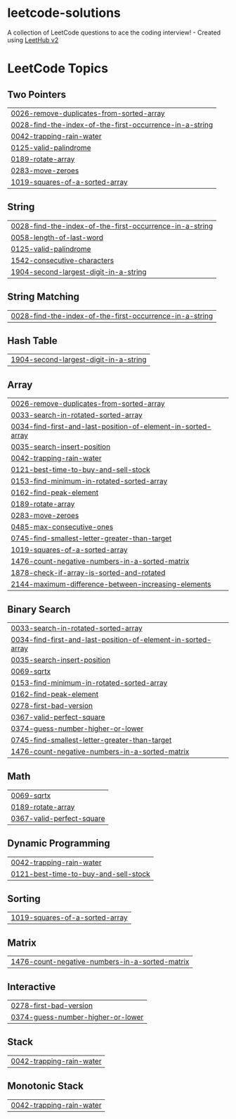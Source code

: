 # leetcode-solutions
A collection of LeetCode questions to ace the coding interview! - Created using [LeetHub v2](https://github.com/arunbhardwaj/LeetHub-2.0)

<!---LeetCode Topics Start-->
# LeetCode Topics
## Two Pointers
|  |
| ------- |
| [0026-remove-duplicates-from-sorted-array](https://github.com/sriharsha3411/leetcode-solutions/tree/master/0026-remove-duplicates-from-sorted-array) |
| [0028-find-the-index-of-the-first-occurrence-in-a-string](https://github.com/sriharsha3411/leetcode-solutions/tree/master/0028-find-the-index-of-the-first-occurrence-in-a-string) |
| [0042-trapping-rain-water](https://github.com/sriharsha3411/leetcode-solutions/tree/master/0042-trapping-rain-water) |
| [0125-valid-palindrome](https://github.com/sriharsha3411/leetcode-solutions/tree/master/0125-valid-palindrome) |
| [0189-rotate-array](https://github.com/sriharsha3411/leetcode-solutions/tree/master/0189-rotate-array) |
| [0283-move-zeroes](https://github.com/sriharsha3411/leetcode-solutions/tree/master/0283-move-zeroes) |
| [1019-squares-of-a-sorted-array](https://github.com/sriharsha3411/leetcode-solutions/tree/master/1019-squares-of-a-sorted-array) |
## String
|  |
| ------- |
| [0028-find-the-index-of-the-first-occurrence-in-a-string](https://github.com/sriharsha3411/leetcode-solutions/tree/master/0028-find-the-index-of-the-first-occurrence-in-a-string) |
| [0058-length-of-last-word](https://github.com/sriharsha3411/leetcode-solutions/tree/master/0058-length-of-last-word) |
| [0125-valid-palindrome](https://github.com/sriharsha3411/leetcode-solutions/tree/master/0125-valid-palindrome) |
| [1542-consecutive-characters](https://github.com/sriharsha3411/leetcode-solutions/tree/master/1542-consecutive-characters) |
| [1904-second-largest-digit-in-a-string](https://github.com/sriharsha3411/leetcode-solutions/tree/master/1904-second-largest-digit-in-a-string) |
## String Matching
|  |
| ------- |
| [0028-find-the-index-of-the-first-occurrence-in-a-string](https://github.com/sriharsha3411/leetcode-solutions/tree/master/0028-find-the-index-of-the-first-occurrence-in-a-string) |
## Hash Table
|  |
| ------- |
| [1904-second-largest-digit-in-a-string](https://github.com/sriharsha3411/leetcode-solutions/tree/master/1904-second-largest-digit-in-a-string) |
## Array
|  |
| ------- |
| [0026-remove-duplicates-from-sorted-array](https://github.com/sriharsha3411/leetcode-solutions/tree/master/0026-remove-duplicates-from-sorted-array) |
| [0033-search-in-rotated-sorted-array](https://github.com/sriharsha3411/leetcode-solutions/tree/master/0033-search-in-rotated-sorted-array) |
| [0034-find-first-and-last-position-of-element-in-sorted-array](https://github.com/sriharsha3411/leetcode-solutions/tree/master/0034-find-first-and-last-position-of-element-in-sorted-array) |
| [0035-search-insert-position](https://github.com/sriharsha3411/leetcode-solutions/tree/master/0035-search-insert-position) |
| [0042-trapping-rain-water](https://github.com/sriharsha3411/leetcode-solutions/tree/master/0042-trapping-rain-water) |
| [0121-best-time-to-buy-and-sell-stock](https://github.com/sriharsha3411/leetcode-solutions/tree/master/0121-best-time-to-buy-and-sell-stock) |
| [0153-find-minimum-in-rotated-sorted-array](https://github.com/sriharsha3411/leetcode-solutions/tree/master/0153-find-minimum-in-rotated-sorted-array) |
| [0162-find-peak-element](https://github.com/sriharsha3411/leetcode-solutions/tree/master/0162-find-peak-element) |
| [0189-rotate-array](https://github.com/sriharsha3411/leetcode-solutions/tree/master/0189-rotate-array) |
| [0283-move-zeroes](https://github.com/sriharsha3411/leetcode-solutions/tree/master/0283-move-zeroes) |
| [0485-max-consecutive-ones](https://github.com/sriharsha3411/leetcode-solutions/tree/master/0485-max-consecutive-ones) |
| [0745-find-smallest-letter-greater-than-target](https://github.com/sriharsha3411/leetcode-solutions/tree/master/0745-find-smallest-letter-greater-than-target) |
| [1019-squares-of-a-sorted-array](https://github.com/sriharsha3411/leetcode-solutions/tree/master/1019-squares-of-a-sorted-array) |
| [1476-count-negative-numbers-in-a-sorted-matrix](https://github.com/sriharsha3411/leetcode-solutions/tree/master/1476-count-negative-numbers-in-a-sorted-matrix) |
| [1878-check-if-array-is-sorted-and-rotated](https://github.com/sriharsha3411/leetcode-solutions/tree/master/1878-check-if-array-is-sorted-and-rotated) |
| [2144-maximum-difference-between-increasing-elements](https://github.com/sriharsha3411/leetcode-solutions/tree/master/2144-maximum-difference-between-increasing-elements) |
## Binary Search
|  |
| ------- |
| [0033-search-in-rotated-sorted-array](https://github.com/sriharsha3411/leetcode-solutions/tree/master/0033-search-in-rotated-sorted-array) |
| [0034-find-first-and-last-position-of-element-in-sorted-array](https://github.com/sriharsha3411/leetcode-solutions/tree/master/0034-find-first-and-last-position-of-element-in-sorted-array) |
| [0035-search-insert-position](https://github.com/sriharsha3411/leetcode-solutions/tree/master/0035-search-insert-position) |
| [0069-sqrtx](https://github.com/sriharsha3411/leetcode-solutions/tree/master/0069-sqrtx) |
| [0153-find-minimum-in-rotated-sorted-array](https://github.com/sriharsha3411/leetcode-solutions/tree/master/0153-find-minimum-in-rotated-sorted-array) |
| [0162-find-peak-element](https://github.com/sriharsha3411/leetcode-solutions/tree/master/0162-find-peak-element) |
| [0278-first-bad-version](https://github.com/sriharsha3411/leetcode-solutions/tree/master/0278-first-bad-version) |
| [0367-valid-perfect-square](https://github.com/sriharsha3411/leetcode-solutions/tree/master/0367-valid-perfect-square) |
| [0374-guess-number-higher-or-lower](https://github.com/sriharsha3411/leetcode-solutions/tree/master/0374-guess-number-higher-or-lower) |
| [0745-find-smallest-letter-greater-than-target](https://github.com/sriharsha3411/leetcode-solutions/tree/master/0745-find-smallest-letter-greater-than-target) |
| [1476-count-negative-numbers-in-a-sorted-matrix](https://github.com/sriharsha3411/leetcode-solutions/tree/master/1476-count-negative-numbers-in-a-sorted-matrix) |
## Math
|  |
| ------- |
| [0069-sqrtx](https://github.com/sriharsha3411/leetcode-solutions/tree/master/0069-sqrtx) |
| [0189-rotate-array](https://github.com/sriharsha3411/leetcode-solutions/tree/master/0189-rotate-array) |
| [0367-valid-perfect-square](https://github.com/sriharsha3411/leetcode-solutions/tree/master/0367-valid-perfect-square) |
## Dynamic Programming
|  |
| ------- |
| [0042-trapping-rain-water](https://github.com/sriharsha3411/leetcode-solutions/tree/master/0042-trapping-rain-water) |
| [0121-best-time-to-buy-and-sell-stock](https://github.com/sriharsha3411/leetcode-solutions/tree/master/0121-best-time-to-buy-and-sell-stock) |
## Sorting
|  |
| ------- |
| [1019-squares-of-a-sorted-array](https://github.com/sriharsha3411/leetcode-solutions/tree/master/1019-squares-of-a-sorted-array) |
## Matrix
|  |
| ------- |
| [1476-count-negative-numbers-in-a-sorted-matrix](https://github.com/sriharsha3411/leetcode-solutions/tree/master/1476-count-negative-numbers-in-a-sorted-matrix) |
## Interactive
|  |
| ------- |
| [0278-first-bad-version](https://github.com/sriharsha3411/leetcode-solutions/tree/master/0278-first-bad-version) |
| [0374-guess-number-higher-or-lower](https://github.com/sriharsha3411/leetcode-solutions/tree/master/0374-guess-number-higher-or-lower) |
## Stack
|  |
| ------- |
| [0042-trapping-rain-water](https://github.com/sriharsha3411/leetcode-solutions/tree/master/0042-trapping-rain-water) |
## Monotonic Stack
|  |
| ------- |
| [0042-trapping-rain-water](https://github.com/sriharsha3411/leetcode-solutions/tree/master/0042-trapping-rain-water) |
<!---LeetCode Topics End-->